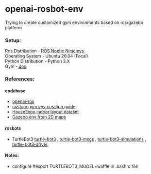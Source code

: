 # openai-rosbot-env

Trying to create customized gym environments based on ros/gazebo platform


### Setup:
Ros Distribution - [ROS Noetic Ninjemys](http://wiki.ros.org/noetic) <br>
Operating System - Ubuntu 20.04 (Focal)  <br>
Python Distribution - Python 3.X <br>
Gym - [doc](https://gym.openai.com/docs/)


### References:

#### codebase
* [openai-ros](http://wiki.ros.org/openai_ros)
* [custom gym env creation guide](https://github.com/openai/gym/blob/master/docs/creating-environments.md)
* [HouseExpo indoor layout dataset](https://github.com/TeaganLi/HouseExpo)
* [Gazebo env from 2D maps](https://github.com/shilohc/map2gazebo)

#### rosbots
* TurtleBot3 [turtle-bot3](https://github.com/ROBOTIS-GIT/turtlebot3) , [turtle-bot3-msgs](https://github.com/ROBOTIS-GIT/turtlebot3_msgs) , [turtle-bot3-simulations](https://github.com/ROBOTIS-GIT/turtlebot3_simulations) , [turtle-bot3-driver](https://github.com/ROBOTIS-GIT/hls_lfcd_lds_driver)



#### Notes:
* configure #export TURTLEBOT3_MODEL=waffle in .bashrc file
